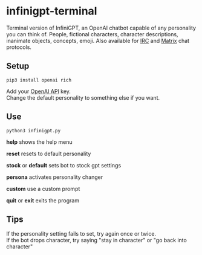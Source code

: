 # infinigpt-terminal

Terminal version of InfiniGPT, an OpenAI chatbot capable of any personality you can think of.  People, fictional characters, character descriptions, inanimate objects, concepts, emoji.  Also available for [IRC](https://github.com/h1ddenpr0cess20/infinigpt-irc) and [Matrix](https://github.com/h1ddenpr0cess20/infinigpt-matrix) chat protocols.  

## Setup
```
pip3 install openai rich
```
Add your [OpenAI API](https://platform.openai.com/signup) key.  
Change the default personality to something else if you want.

## Use
```
python3 infinigpt.py
```


**help** shows the help menu

**reset**  resets to default personality

**stock** or **default**  sets bot to stock gpt settings

**persona**  activates personality changer

**custom**  use a custom prompt

**quit** or **exit** exits the program

## Tips

If the personality setting fails to set, try again once or twice.  
If the bot drops character, try saying "stay in character" or "go back into character"

